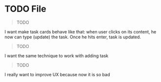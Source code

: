 # TODO File

> TODO

I want make task cards behave like that:
when user clicks on its content, he now can type (update)
the task. Once he hits enter, task is updated.

> TODO

I want the same technique to work with adding task

> TODO

I really want to improve UX because now it is so bad
